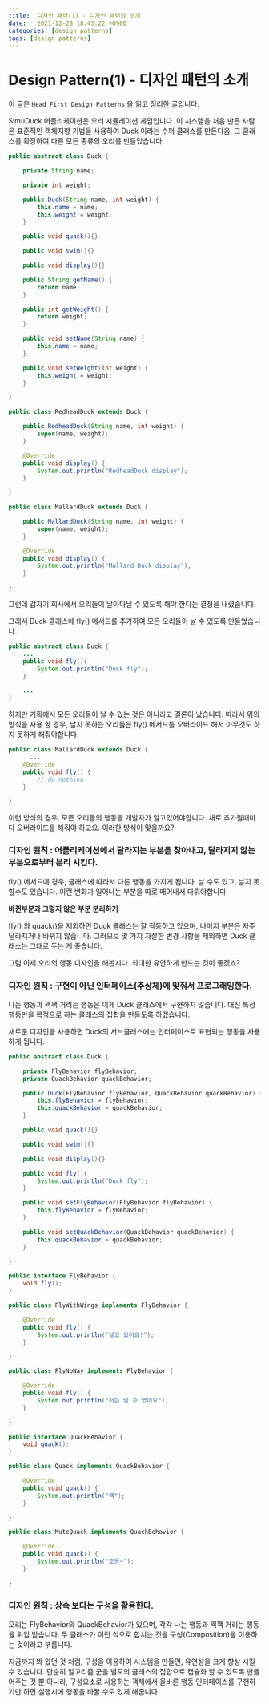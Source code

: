 ```yaml
---
title:  디자인 패턴(1) - 디자인 패턴의 소개
date:   2021-12-28 18:43:22 +0900
categories: [design patterns]
tags: [design patterns]
---
```


# Design Pattern(1) - 디자인 패턴의 소개

이 글은 `Head First Design Patterns` 을 읽고 정리한 글입니다.

SimuDuck 어플리케이션은 오리 시뮬레이션 게임입니다. 이 시스템을 처음 만든 사람은 표준적인 객체지향 기법을 사용하여 Duck 이라는 수퍼 클래스를 만든다음, 그 클래스를 확장하여 다른 모든 종류의 오리를 만들었습니다.

```java
public abstract class Duck {

    private String name;

    private int weight;

    public Duck(String name, int weight) {
        this.name = name;
        this.weight = weight;
    }

    public void quack(){}

    public void swim(){}

    public void display(){}

    public String getName() {
        return name;
    }

    public int getWeight() {
        return weight;
    }

    public void setName(String name) {
        this.name = name;
    }

    public void setWeight(int weight) {
        this.weight = weight;
    }

}
```

```java
public class RedheadDuck extends Duck {

    public RedheadDuck(String name, int weight) {
        super(name, weight);
    }

    @Override
    public void display() {
        System.out.println("RedheadDuck display");
    }

}

public class MallardDuck extends Duck {

    public MallardDuck(String name, int weight) {
        super(name, weight);
    }

    @Override
    public void display() {
        System.out.println("Mallard Duck display");
    }

}
```

그런데 갑자기 회사에서 오리들이 날아다닐 수 있도록 해야 한다는 결정을 내렸습니다.

그래서 Duck 클래스에 fly() 메서드를 추가하여 모든 오리들이 날 수 있도록 만들었습니다.

```java
public abstract class Duck {
    ...
    public void fly(){
        System.out.println("Duck fly");
    }

    ...
}
```

하지만 기획에서 모든 오리들이 날 수 있는 것은 아니라고 결론이 났습니다. 따라서 위의 방식을 사용 할 경우, 날지 못하는 오리들은 fly() 메서드를 오버라이드 해서 아무것도 하지 못하게 해줘야합니다.

```java
public class MallardDuck extends Duck {
	  ...
    @Override
    public void fly() {
        // do nothing
    }

}
```

이런 방식의 경우, 모든 오리들의 행동을 개발자가 알고있어야합니다. 새로 추가될때마다 오버라이드를 해줘야 하고요. 이러한 방식이 맞을까요?

### **디자인 원칙 : 어플리케이션에서 달라지는 부분을 찾아내고, 달라지지 않는 부분으로부터 분리 시킨다.**

fly() 메서드에 경우, 클래스에 따라서 다른 행동을 가지게 됩니다. 날 수도 있고, 날지 못 할수도 있습니다. 이런 변화가 일어나는 부분을 따로 때어내서 다뤄야합니다.

**바뀐부분과 그렇지 않은 부분 분리하기**

fly() 와 quack()을 제외하면 Duck 클래스는 잘 작동하고 있으며, 나머지 부분은 자주 달라지거나 바뀌지 않습니다. 그러므로 몇 가지 자잘한 변경 사항을 제외하면 Duck 클래스는 그대로 두는 게 좋습니다.

그럼 이제 오리의 행동 디자인을 해봅시다. 최대한 유연하게 만드는 것이 좋겠죠?

### 디자인 원칙 : 구현이 아닌 인터페이스(추상체)에 맞춰서 프로그래밍한다.

나는 행동과 꽥꽥 거리는 행동은 이제 Duck 클래스에서 구현하지 않습니다. 대신 특정 행동만을 목적으로 하는 클래스의 집합을 만들도록 하겠습니다.

새로운 디자인을 사용하면 Duck의 서브클래스에는 인터페이스로 표현되는 행동을 사용하게 됩니다.

```java
public abstract class Duck {

    private FlyBehavior flyBehavior;
    private QuackBehavior quackBehavior;

    public Duck(FlyBehavior flyBehavior, QuackBehavior quackBehavior) {
        this.flyBehavior = flyBehavior;
        this.quackBehavior = quackBehavior;
    }

    public void quack(){}

    public void swim(){}

    public void display(){}

    public void fly(){
        System.out.println("Duck fly");
    }

    public void setFlyBehavior(FlyBehavior flyBehavior) {
        this.flyBehavior = flyBehavior;
    }

    public void setQuackBehavior(QuackBehavior quackBehavior) {
        this.quackBehavior = quackBehavior;
    }

}
```

```java
public interface FlyBehavior {
    void fly();
}

public class FlyWithWings implements FlyBehavior {

    @Override
    public void fly() {
        System.out.println("날고 있어요!");
    }

}

public class FlyNoWay implements FlyBehavior {

    @Override
    public void fly() {
        System.out.println("저는 날 수 없어요");
    }

}
```

```java
public interface QuackBehavior {
    void quack();
}

public class Quack implements QuackBehavior {

    @Override
    public void quack() {
        System.out.println("꽥");
    }

}

public class MuteQuack implements QuackBehavior {

    @Override
    public void quack() {
        System.out.println("조용~");
    }

}
```

### 디자인 원칙 : 상속 보다는 구성을 활용한다.

오리는 FlyBehavior와 QuackBehavior가 있으며, 각각 나는 행동과 꽥꽥 거리는 행동을 위임 받습니다. 두 클래스가 이런 식으로 합치는 것을 구성(Composition)을 이용하는 것이라고 부릅니다.

지금까지 봐 왔던 것 처럼, 구성을 이용하여 시스템을 만들면, 유연성을 크게 향상 시킬 수 있습니다. 단순히 알고리즘 군을 별도의 클래스의 집합으로 캡슐화 할 수 있도록 만들어주는 것 뿐 아니라, 구성요소로 사용하는 객체에서 올바른 행동 인터페이스를 구현하기만 하면 실행시에 행동을 바꿀 수도 있게 해줍니다.
